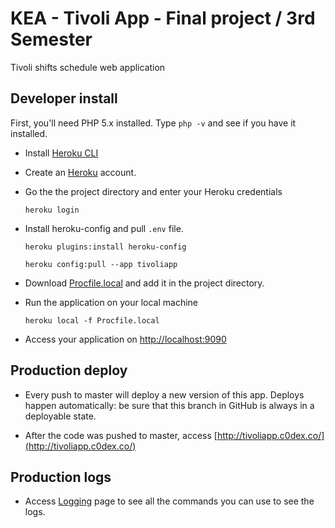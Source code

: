 # KEA - Tivoli App - Final project / 3rd Semester

Tivoli shifts schedule web application



## Developer install

First, you'll need PHP 5.x installed. Type `php -v` and see if you have it installed.

* Install [Heroku CLI](https://devcenter.heroku.com/articles/heroku-command-line#download-and-install)

* Create an [Heroku](https://www.heroku.com/) account.

* Go the the project directory and enter your Heroku credentials

    ```shell
    heroku login
    ```

* Install heroku-config and pull `.env` file.

    ```shell
    heroku plugins:install heroku-config

    ```

    ```shell
    heroku config:pull --app tivoliapp

    ```

* Download [Procfile.local](https://drive.google.com/open?id=0Bx8RJQBMj41PbS16Q1hDamVSR3c) and add it in the project directory.

* Run the application on your local machine

    ```shell
    heroku local -f Procfile.local

    ```

* Access your application on [http://localhost:9090](http://localhost:9090)



## Production deploy

* Every push to master will deploy a new version of this app. Deploys happen automatically: be sure that this branch in GitHub is always in a deployable state.

* After the code was pushed to master, access [http://tivoliapp.c0dex.co/](http://tivoliapp.c0dex.co/)



## Production logs

* Access [Logging](https://devcenter.heroku.com/articles/logging) page to see all the commands you can use to see the logs.
